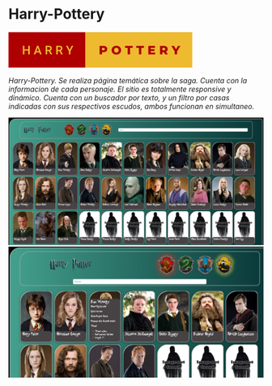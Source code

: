 # Harry-Pottery



[![](assets/harry-pottery.svg)]()

_Harry-Pottery._
_Se realiza página temática sobre la saga. Cuenta con la informacion de cada personaje. El sitio es totalmente responsive y dinámico._
_Cuenta con un buscador por texto, y un filtro por casas indicadas con sus respectivos escudos, ambos funcionan en simultaneo._

 [![](/assets/harry1.png)]()
 [![](assets/harry2.png)]()
 
